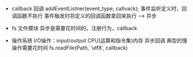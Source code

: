 - callback 回调
    addEventListner(event_type, callvack);
    事件监听定义时，回调函数不执行
    事件触发时将定义的回调函数拿回来执行 --> 异步

- fs 文件模块
    异步是需要花时间的，注册行为，callback

- 操作系统
    I/O操作：input/output
    CPU(运算和指令集)内存
    异步回调 典型的慢操作需要花时间
    fs.readFile(Path, 'utf8', callback)
    